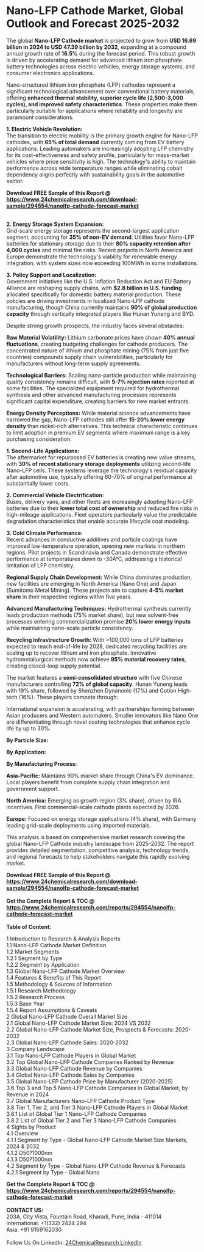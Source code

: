 <h1>Nano-LFP Cathode Market, Global Outlook and Forecast 2025-2032</h1><p>The global <strong>Nano-LFP Cathode market</strong> is projected to grow from <strong>USD 16.69 billion in 2024 to USD 47.39 billion by 2032</strong>, expanding at a compound annual growth rate of <strong>16.5%</strong> during the forecast period. This robust growth is driven by accelerating demand for advanced lithium iron phosphate battery technologies across electric vehicles, energy storage systems, and consumer electronics applications.</p><p>Nano-structured lithium iron phosphate (LFP) cathodes represent a significant technological advancement over conventional battery materials, offering <strong>enhanced thermal stability, superior cycle life (2,500-3,000 cycles), and improved safety characteristics</strong>. These properties make them particularly suitable for applications where reliability and longevity are paramount considerations.</p><p><strong>1. Electric Vehicle Revolution:</strong><br>
The transition to electric mobility is the primary growth engine for Nano-LFP cathodes, with <strong>65% of total demand</strong> currently coming from EV battery applications. Leading automakers are increasingly adopting LFP chemistry for its cost-effectiveness and safety profile, particularly for mass-market vehicles where price sensitivity is high. The technology's ability to maintain performance across wide temperature ranges while eliminating cobalt dependency aligns perfectly with sustainability goals in the automotive sector.</p><div><b>Download FREE Sample of this Report @ 
            <a href="https://www.24chemicalresearch.com/download-sample/294554/nanolfp-cathode-forecast-market">
            https://www.24chemicalresearch.com/download-sample/294554/nanolfp-cathode-forecast-market</a></b></div><br><p><strong>2. Energy Storage System Expansion:</strong><br>
Grid-scale energy storage represents the second-largest application segment, accounting for <strong>35% of non-EV demand</strong>. Utilities favor Nano-LFP batteries for stationary storage due to their <strong>80% capacity retention after 4,000 cycles</strong> and minimal fire risks. Recent projects in North America and Europe demonstrate the technology's viability for renewable energy integration, with system sizes now exceeding 100MWh in some installations.</p><p><strong>3. Policy Support and Localization:</strong><br>
Government initiatives like the U.S. Inflation Reduction Act and EU Battery Alliance are reshaping supply chains, with <strong>$2.8 billion in U.S. funding</strong> allocated specifically for domestic battery material production. These policies are driving investments in localized Nano-LFP cathode manufacturing, though China currently maintains <strong>90% of global production capacity</strong> through vertically integrated players like Hunan Yuneng and BYD.</p><p>Despite strong growth prospects, the industry faces several obstacles:</p><p><strong>Raw Material Volatility:</strong> Lithium carbonate prices have shown <strong>40% annual fluctuations</strong>, creating budgeting challenges for cathode producers. The concentrated nature of lithium and phosphate mining (75% from just five countries) compounds supply chain vulnerabilities, particularly for manufacturers without long-term supply agreements.</p><p><strong>Technological Barriers:</strong> Scaling nano-particle production while maintaining quality consistency remains difficult, with <strong>5-7% rejection rates</strong> reported at some facilities. The specialized equipment required for hydrothermal synthesis and other advanced manufacturing processes represents significant capital expenditure, creating barriers for new market entrants.</p><p><strong>Energy Density Perceptions:</strong> While material science advancements have narrowed the gap, Nano-LFP cathodes still offer <strong>15-20% lower energy density</strong> than nickel-rich alternatives. This technical characteristic continues to limit adoption in premium EV segments where maximum range is a key purchasing consideration.</p><p><strong>1. Second-Life Applications:</strong><br>
The aftermarket for repurposed EV batteries is creating new value streams, with <strong>30% of recent stationary storage deployments</strong> utilizing second-life Nano-LFP cells. These systems leverage the technology's residual capacity after automotive use, typically offering 60-70% of original performance at substantially lower costs.</p><p><strong>2. Commercial Vehicle Electrification:</strong><br>
Buses, delivery vans, and other fleets are increasingly adopting Nano-LFP batteries due to their <strong>lower total cost of ownership</strong> and reduced fire risks in high-mileage applications. Fleet operators particularly value the predictable degradation characteristics that enable accurate lifecycle cost modeling.</p><p><strong>3. Cold Climate Performance:</strong><br>
Recent advances in conductive additives and particle coatings have improved low-temperature operation, opening new markets in northern regions. Pilot projects in Scandinavia and Canada demonstrate effective performance at temperatures down to -30Â°C, addressing a historical limitation of LFP chemistry.</p><p><strong>Regional Supply Chain Development:</strong> While China dominates production, new facilities are emerging in North America (Nano One) and Japan (Sumitomo Metal Mining). These projects aim to capture <strong>4-5% market share</strong> in their respective regions within five years.</p><p><strong>Advanced Manufacturing Techniques:</strong> Hydrothermal synthesis currently leads production methods (75% market share), but new solvent-free processes entering commercialization promise <strong>20% lower energy inputs</strong> while maintaining nano-scale particle consistency.</p><p><strong>Recycling Infrastructure Growth:</strong> With &gt;100,000 tons of LFP batteries expected to reach end-of-life by 2028, dedicated recycling facilities are scaling up to recover lithium and iron phosphate. Innovative hydrometallurgical methods now achieve <strong>95% material recovery rates</strong>, creating closed-loop supply potential.</p><p>The market features a <strong>semi-consolidated structure</strong> with five Chinese manufacturers controlling <strong>72% of global capacity</strong>. Hunan Yuneng leads with 19% share, followed by Shenzhen Dynanonic (17%) and Gotion High-tech (16%). These players compete through:</p><p>International expansion is accelerating, with partnerships forming between Asian producers and Western automakers. Smaller innovators like Nano One are differentiating through novel coating technologies that enhance cycle life by up to 30%.</p><p><strong>By Particle Size:</strong></p><p><strong>By Application:</strong></p><p><strong>By Manufacturing Process:</strong></p><p><strong>Asia-Pacific:</strong> Maintains 90% market share through China's EV dominance. Local players benefit from complete supply chain integration and government support.</p><p><strong>North America:</strong> Emerging as growth region (3% share), driven by IRA incentives. First commercial-scale cathode plants expected by 2026.</p><p><strong>Europe:</strong> Focused on energy storage applications (4% share), with Germany leading grid-scale deployments using imported materials.</p><p>This analysis is based on comprehensive market research covering the global Nano-LFP Cathode industry landscape from 2025-2032. The report provides detailed segmentation, competitive analysis, technology trends, and regional forecasts to help stakeholders navigate this rapidly evolving market.</p><div><b>Download FREE Sample of this Report @ 
            <a href="https://www.24chemicalresearch.com/download-sample/294554/nanolfp-cathode-forecast-market">
            https://www.24chemicalresearch.com/download-sample/294554/nanolfp-cathode-forecast-market</a></b></div><br><div><b>Get the Complete Report & TOC @ 
            <a href="https://www.24chemicalresearch.com/reports/294554/nanolfp-cathode-forecast-market">
            https://www.24chemicalresearch.com/reports/294554/nanolfp-cathode-forecast-market</a></b></div><br>
            <b>Table of Content:</b><p>1 Introduction to Research & Analysis Reports<br />
 1.1 Nano-LFP Cathode Market Definition<br />
 1.2 Market Segments<br />
 1.2.1 Segment by Type<br />
 1.2.2 Segment by Application<br />
 1.3 Global Nano-LFP Cathode Market Overview<br />
 1.4 Features & Benefits of This Report<br />
 1.5 Methodology & Sources of Information<br />
 1.5.1 Research Methodology<br />
 1.5.2 Research Process<br />
 1.5.3 Base Year<br />
 1.5.4 Report Assumptions & Caveats<br />
2 Global Nano-LFP Cathode Overall Market Size<br />
 2.1 Global Nano-LFP Cathode Market Size: 2024 VS 2032<br />
 2.2 Global Nano-LFP Cathode Market Size, Prospects & Forecasts: 2020-2032<br />
 2.3 Global Nano-LFP Cathode Sales: 2020-2032<br />
3 Company Landscape<br />
 3.1 Top Nano-LFP Cathode Players in Global Market<br />
 3.2 Top Global Nano-LFP Cathode Companies Ranked by Revenue<br />
 3.3 Global Nano-LFP Cathode Revenue by Companies<br />
 3.4 Global Nano-LFP Cathode Sales by Companies<br />
 3.5 Global Nano-LFP Cathode Price by Manufacturer (2020-2025)<br />
 3.6 Top 3 and Top 5 Nano-LFP Cathode Companies in Global Market, by Revenue in 2024<br />
 3.7 Global Manufacturers Nano-LFP Cathode Product Type<br />
 3.8 Tier 1, Tier 2, and Tier 3 Nano-LFP Cathode Players in Global Market<br />
 3.8.1 List of Global Tier 1 Nano-LFP Cathode Companies<br />
 3.8.2 List of Global Tier 2 and Tier 3 Nano-LFP Cathode Companies<br />
4 Sights by Product<br />
 4.1 Overview<br />
 4.1.1 Segment by Type - Global Nano-LFP Cathode Market Size Markets, 2024 & 2032<br />
 4.1.2 D50?1000nm<br />
 4.1.3 D50?1000nm<br />
 4.2 Segment by Type - Global Nano-LFP Cathode Revenue & Forecasts<br />
 4.2.1 Segment by Type - Global Nano</p><div><b>Get the Complete Report & TOC @ 
            <a href="https://www.24chemicalresearch.com/reports/294554/nanolfp-cathode-forecast-market">
            https://www.24chemicalresearch.com/reports/294554/nanolfp-cathode-forecast-market</a></b></div><br><b>CONTACT US:</b><br>
            203A, City Vista, Fountain Road, Kharadi, Pune, India - 411014<br>
            International: +1(332) 2424 294<br>
            Asia: +91 9169162030 <br><br>
            Follow Us On LinkedIn: <a href="https://www.linkedin.com/company/24chemicalresearch/">24ChemicalResearch LinkedIn</a>